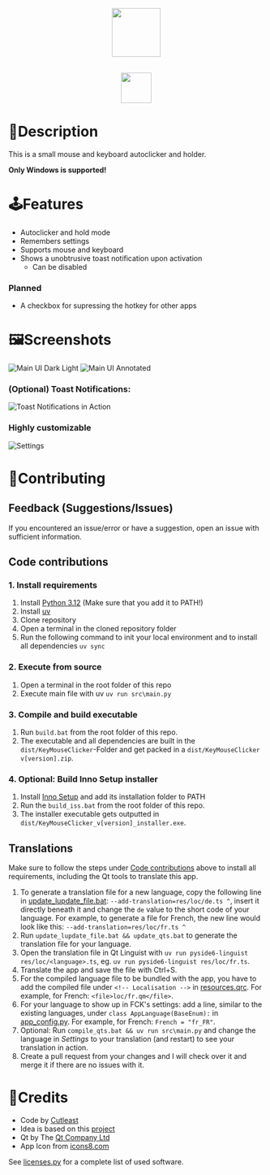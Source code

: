 <p align="center">
<picture>
  <img alt="" src="res/images/README/header.png" height="96px">
</picture>
</p>
<p align="center">
<br>
<a href="https://ko-fi.com/cutleast"><img src="https://i.imgur.com/KcPrhK5.png" height="60px"/> </a>
</p>

# 📄Description

This is a small mouse and keyboard autoclicker and holder.

**Only Windows is supported!**

# 🕹Features

- Autoclicker and hold mode
- Remembers settings
- Supports mouse and keyboard
- Shows a unobtrusive toast notification upon activation
  - Can be disabled

### Planned

- A checkbox for supressing the hotkey for other apps

# 🖼️Screenshots

![Main UI Dark Light](./res/images/README/main_dark_light.png) ![Main UI Annotated](./res/images/README/main_dark_annotated.png)

### (Optional) Toast Notifications:

![Toast Notifications in Action](./res/images/README/toasts.gif)

### Highly customizable

![Settings](./res/images/README/settings.png)

# 🫶Contributing

## Feedback (Suggestions/Issues)

If you encountered an issue/error or have a suggestion, open an issue with sufficient information.

## Code contributions

### 1. Install requirements

1. Install [Python 3.12](https://www.python.org/downloads/) (Make sure that you add it to PATH!)
2. Install [uv](https://github.com/astral-sh/uv#installation)
3. Clone repository
4. Open a terminal in the cloned repository folder
5. Run the following command to init your local environment and to install all dependencies
   `uv sync`

### 2. Execute from source

1. Open a terminal in the root folder of this repo
2. Execute main file with uv
   `uv run src\main.py`

### 3. Compile and build executable

1. Run `build.bat` from the root folder of this repo.
2. The executable and all dependencies are built in the `dist/KeyMouseClicker`-Folder and get packed in a `dist/KeyMouseClicker v[version].zip`.

### 4. Optional: Build Inno Setup installer

1. Install [Inno Setup](https://jrsoftware.org/download.php/is.exe) and add its installation folder to PATH
2. Run the `build_iss.bat` from the root folder of this repo.
3. The installer executable gets outputted in `dist/KeyMouseClicker_v[version]_installer.exe`.

## Translations

Make sure to follow the steps under [Code contributions](#code-contributions) above to install all requirements, including the Qt tools to translate this app.

1. To generate a translation file for a new language, copy the following line in [update_lupdate_file.bat](./update_lupdate_file.bat#L7):
   `--add-translation=res/loc/de.ts ^`, insert it directly beneath it and change the `de` value to the short code of your language.
   For example, to generate a file for French, the new line would look like this: `--add-translation=res/loc/fr.ts ^`
2. Run `update_lupdate_file.bat && update_qts.bat` to generate the translation file for your language.
3. Open the translation file in Qt Linguist with `uv run pyside6-linguist res/loc/<language>.ts`, eg. `uv run pyside6-linguist res/loc/fr.ts`.
4. Translate the app and save the file with Ctrl+S.
5. For the compiled language file to be bundled with the app, you have to add the compiled file under `<!-- Localisation -->` in [resources.qrc](./res/resources.qrc#L48). For example, for French: `<file>loc/fr.qm</file>`.
6. For your language to show up in FCK's settings: add a line, similar to the existing languages, under `class AppLanguage(BaseEnum):` in [app_config.py](./src/core/config/app_config.py#L19). For example, for French: `French = "fr_FR"`.
7. Optional: Run `compile_qts.bat && uv run src\main.py` and change the language in *Settings* to your translation (and restart) to see your translation in action.
8. Create a pull request from your changes and I will check over it and merge it if there are no issues with it.

# 🔗Credits

- Code by [Cutleast](https://github.com/Cutleast)
- Idea is based on this [project](https://sourceforge.net/projects/keyboard-clicker-holder/)
- Qt by The [Qt Company Ltd](https://qt.io)
- App Icon from [icons8.com](https://icons8.com)

See [licenses.py](./src/licenses.py) for a complete list of used software.
